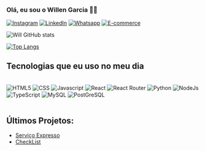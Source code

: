 ### Olá, eu sou o Willen Garcia 👾👋
[![Instagram](https://img.shields.io/badge/Instagram-E4405F?style=for-the-badge&logo=instagram&logoColor=white)](https://www.instagram.com/willen_garcia05/profilecard/?igsh=MmloY2IzNjRoNmwy)
[![LinkedIn](https://img.shields.io/badge/LinkedIn-0077B5?style=for-the-badge&logo=linkedin&logoColor=white)](www.linkedin.com/in/willen-garcia-271a49173)
[![Whatsapp](https://img.shields.io/badge/WhatsApp-25D366?style=for-the-badge&logo=whatsapp&logoColor=white)](https://wa.me/5591998185808)
[![E-commerce](https://img.shields.io/website?label=Servicexpress.com&style=for-the-badge&url=https://servicos-bice.vercel.app/)](https://servicos-bice.vercel.app/)

![Will GitHub stats](https://github-readme-stats.vercel.app/api?username=willengarcia&show_icons=true&theme=radical)

[![Top Langs](https://github-readme-stats.vercel.app/api/top-langs/?username=willengarcia)](https://github.com/anuraghazra/github-readme-stats)

## Tecnologias que eu uso no meu dia

<div style='display:inline_block'><br/>
    <img align='center'  alt='HTML5' src='https://img.shields.io/badge/HTML-239120?style=for-the-badge&logo=html5&logoColor=white'/>
    <img align='center'  alt='CSS' src='https://img.shields.io/badge/CSS3-1572B6?style=for-the-badge&logo=css3&logoColor=white'/>
    <img align='center'  alt='Javascript' src='https://img.shields.io/badge/JavaScript-F7DF1E?style=for-the-badge&logo=javascript&logoColor=black'/>
    <img align='center'  alt='React' src='https://img.shields.io/badge/React-20232A?style=for-the-badge&logo=react&logoColor=61DAFB'/>
    <img align='center'  alt='React Router' src='https://img.shields.io/badge/React_Router-CA4245?style=for-the-badge&logo=react-router&logoColor=white'/>
    <img align='center'  alt='Python' src='https://img.shields.io/badge/Python-3776AB?style=for-the-badge&logo=python&logoColor=white'/>
    <img align='center'  alt='NodeJs' src='https://img.shields.io/badge/Node.js-43853D?style=for-the-badge&logo=node.js&logoColor=white'/>
    <img align='center'  alt='TypeScript' src='https://img.shields.io/badge/TypeScript-007ACC?style=for-the-badge&logo=typescript&logoColor=white'/>
    <img align='center'  alt='MySQL' src='https://img.shields.io/badge/MySQL-00000F?style=for-the-badge&logo=mysql&logoColor=white'/>
    <img align='center'  alt='PostGreSQL' src='https://img.shields.io/badge/PostgreSQL-316192?style=for-the-badge&logo=postgresql&logoColor=white'/>
</div><br/>

## Últimos Projetos:
- [Serviço Expresso](https://servicos-bice.vercel.app/)
- [CheckList](https://checklist-khaki.vercel.app/)
